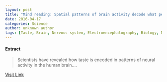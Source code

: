 ```yaml
---
layout: post
title: "Mind reading: Spatial patterns of brain activity decode what people taste"
date: 2016-04-17
categories: Science
author: unknown author
tags: [Taste, Brain, Nervous system, Electroencephalography, Biology, Neuropsychology, Psychological concepts, Cognition, Cognitive science, Neuroscience, Neuropsychological assessment]
---
```





#### Extract
>Scientists have revealed how taste is encoded in patterns of neural activity in the human brain....



[Visit Link](http://feeds.sciencedaily.com/~r/sciencedaily/~3/YpszKjNHkOo/150312123314.htm)


